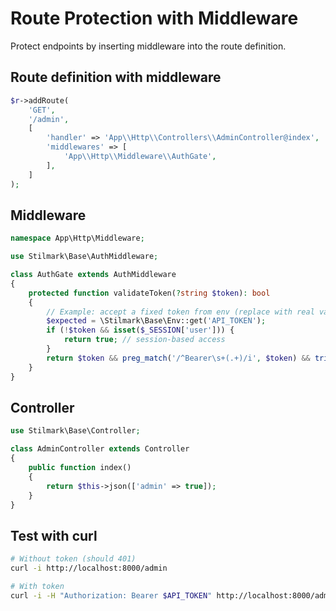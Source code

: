 # Route Protection with Middleware

Protect endpoints by inserting middleware into the route definition.

## Route definition with middleware
```php
$r->addRoute(
    'GET',
    '/admin',
    [
        'handler' => 'App\\Http\\Controllers\\AdminController@index',
        'middlewares' => [
            'App\\Http\\Middleware\\AuthGate',
        ],
    ]
);
```

## Middleware
```php
namespace App\Http\Middleware;

use Stilmark\Base\AuthMiddleware;

class AuthGate extends AuthMiddleware
{
    protected function validateToken(?string $token): bool
    {
        // Example: accept a fixed token from env (replace with real validation)
        $expected = \Stilmark\Base\Env::get('API_TOKEN');
        if (!$token && isset($_SESSION['user'])) {
            return true; // session-based access
        }
        return $token && preg_match('/^Bearer\s+(.+)/i', $token) && trim(substr($token, 7)) === $expected;
    }
}
```

## Controller
```php
use Stilmark\Base\Controller;

class AdminController extends Controller
{
    public function index()
    {
        return $this->json(['admin' => true]);
    }
}
```

## Test with curl
```bash
# Without token (should 401)
curl -i http://localhost:8000/admin

# With token
curl -i -H "Authorization: Bearer $API_TOKEN" http://localhost:8000/admin
```
